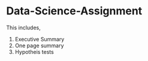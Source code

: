 # Data-Science-Assignment

This includes,
1. Executive Summary
2. One page summary
3. Hypotheis tests
